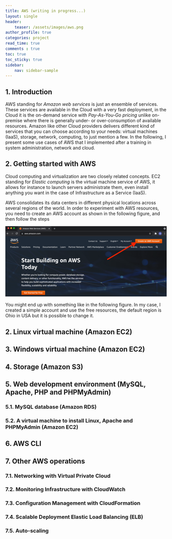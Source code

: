 ```yaml
---
title: AWS (writing in progress...)
layout: single
header:
    teaser: /assets/images/aws.png
author_profile: true
categories: project
read_time: true
comments : true
toc: true
toc_sticky: true
sidebar:
    nav: sidebar-sample
---
```


## 1. Introduction

AWS standing for *Amazon web services* is just an ensemble of services.
These services are available in the Cloud with a very fast deployment, in the
Cloud it is the on-demand service with *Pay-As-You-Go pricing* unlike on-premise
where there is generally under- or over-consumption of available resources.
Amazon like other Cloud providers delivers different kind of services that you
can choose according to your needs: virtual machines (IaaS), storage, network,
computing, to just mention a few. In the following, I present some use cases of
AWS that I implemented after a training in system administration, network and cloud.

## 2. Getting started with AWS

Cloud computing and virtualization are two closely related concepts. EC2 standing
for *Elastic computing* is the virtual machine service of AWS, it allows for
instance to launch servers administrate them, even install anything you want in
the case of Infrastructure as a Service (IaaS).

AWS consolidates its data centers in different physical locations across several
regions of the world. In order to experiment with AWS resources, you need to
create an AWS account as shown in the following figure, and then follow the steps

![Image](/assets/images/aws_getting_started.png#left)

You might end up with something like in the following figure. In my case, I created a simple account and use the free resources, the default region is Ohio in USA but it is possible to change it.



## 2. Linux virtual machine (Amazon EC2)


## 3. Windows virtual machine (Amazon EC2)

## 4. Storage (Amazon S3)

## 5. Web development environment (MySQL, Apache, PHP and PHPMyAdmin)

### 5.1. MySQL database (Amazon RDS)

### 5.2. A virtual machine to install Linux, Apache and PHPMyAdmin (Amazon EC2)

## 6. AWS CLI

## 7. Other AWS operations

### 7.1. Networking with Virtual Private Cloud

### 7.2. Monitoring Infrastructure with CloudWatch

### 7.3. Configuration Management with CloudFormation

### 7.4. Scalable Deployment Elastic Load Balancing (ELB)

### 7.5. Auto-scaling

